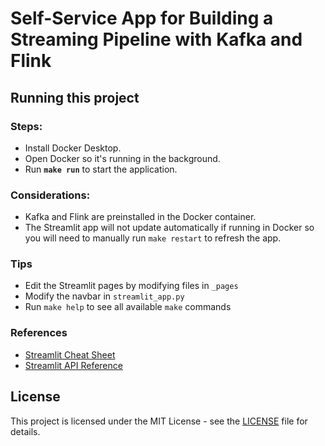 # Self-Service App for Building a Streaming Pipeline with Kafka and Flink

## Running this project

### Steps:
- Install Docker Desktop.
- Open Docker so it's running in the background.
- Run **`make run`** to start the application.

### Considerations:
- Kafka and Flink are preinstalled in the Docker container.
- The Streamlit app will not update automatically if running in Docker so you will need to manually run `make restart` to refresh the app.

### Tips
- Edit the Streamlit pages by modifying files in `_pages`
- Modify the navbar in `streamlit_app.py` 
- Run `make help` to see all available `make` commands

### References
- [Streamlit Cheat Sheet](https://docs.streamlit.io/develop/quick-reference/cheat-sheet)
- [Streamlit API Reference](https://docs.streamlit.io/develop/api-reference)


License
----------

This project is licensed under the MIT License - see the [LICENSE](LICENSE) file for details.
